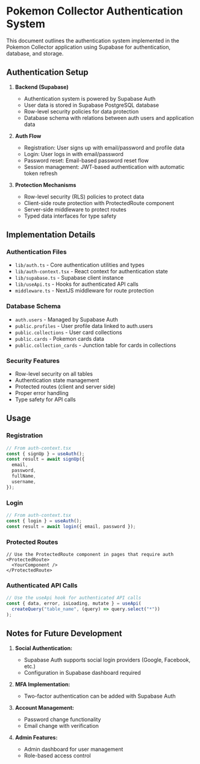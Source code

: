 # Pokemon Collector Authentication System

This document outlines the authentication system implemented in the Pokemon Collector application using Supabase for authentication, database, and storage.

## Authentication Setup

1. **Backend (Supabase)**

   - Authentication system is powered by Supabase Auth
   - User data is stored in Supabase PostgreSQL database
   - Row-level security policies for data protection
   - Database schema with relations between auth users and application data

2. **Auth Flow**

   - Registration: User signs up with email/password and profile data
   - Login: User logs in with email/password
   - Password reset: Email-based password reset flow
   - Session management: JWT-based authentication with automatic token refresh

3. **Protection Mechanisms**
   - Row-level security (RLS) policies to protect data
   - Client-side route protection with ProtectedRoute component
   - Server-side middleware to protect routes
   - Typed data interfaces for type safety

## Implementation Details

### Authentication Files

- `lib/auth.ts` - Core authentication utilities and types
- `lib/auth-context.tsx` - React context for authentication state
- `lib/supabase.ts` - Supabase client instance
- `lib/useApi.ts` - Hooks for authenticated API calls
- `middleware.ts` - NextJS middleware for route protection

### Database Schema

- `auth.users` - Managed by Supabase Auth
- `public.profiles` - User profile data linked to auth.users
- `public.collections` - User card collections
- `public.cards` - Pokemon cards data
- `public.collection_cards` - Junction table for cards in collections

### Security Features

- Row-level security on all tables
- Authentication state management
- Protected routes (client and server side)
- Proper error handling
- Type safety for API calls

## Usage

### Registration

```typescript
// From auth-context.tsx
const { signUp } = useAuth();
const result = await signUp({
  email,
  password,
  fullName,
  username,
});
```

### Login

```typescript
// From auth-context.tsx
const { login } = useAuth();
const result = await login({ email, password });
```

### Protected Routes

```tsx
// Use the ProtectedRoute component in pages that require auth
<ProtectedRoute>
  <YourComponent />
</ProtectedRoute>
```

### Authenticated API Calls

```typescript
// Use the useApi hook for authenticated API calls
const { data, error, isLoading, mutate } = useApi(
  createQuery("table_name", (query) => query.select("*"))
);
```

## Notes for Future Development

1. **Social Authentication:**

   - Supabase Auth supports social login providers (Google, Facebook, etc.)
   - Configuration in Supabase dashboard required

2. **MFA Implementation:**

   - Two-factor authentication can be added with Supabase Auth

3. **Account Management:**

   - Password change functionality
   - Email change with verification

4. **Admin Features:**
   - Admin dashboard for user management
   - Role-based access control
